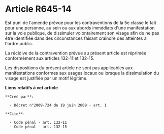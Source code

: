 # Article R645-14

Est puni de l'amende prévue pour les contraventions de la 5e classe le fait pour une personne, au sein ou aux abords
immédiats d'une manifestation sur la voie publique, de dissimuler volontairement son visage afin de ne pas être identifiée
dans des circonstances faisant craindre des atteintes à l'ordre public. 

La récidive de la contravention prévue au présent article est réprimée conformément aux articles 132-11 et 132-15. 

Les dispositions du présent article ne sont pas applicables aux manifestations conformes aux usages locaux ou lorsque la
dissimulation du visage est justifiée par un motif légitime.

**Liens relatifs à cet article**

	**Créé par**:

	  - Décret n°2009-724 du 19 juin 2009 - art. 1

	**Cite**:

	  - Code pénal - art. 132-11
	  - Code pénal - art. 132-15
